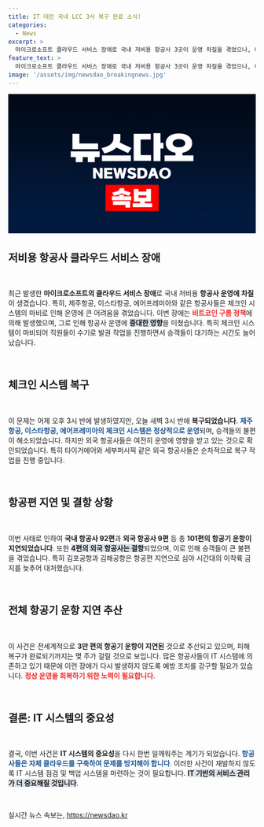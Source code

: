 ```yaml
---
title: IT 대란 국내 LCC 3사 복구 완료 소식!
categories:
  - News
excerpt: >
  마이크로소프트 클라우드 서비스 장애로 국내 저비용 항공사 3곳이 운영 차질을 겪었으나, 이들은 오늘 새벽 정상화에 성공했습니다. 하지만 외국 항공사들의 복구는 아직 진행 중이며, 이로 인한 전 세계 항공편 3만 편 이상이 지연되고 있습니다.
feature_text: >
  마이크로소프트 클라우드 서비스 장애로 국내 저비용 항공사 3곳이 운영 차질을 겪었으나, 이들은 오늘 새벽 정상화에 성공했습니다. 하지만 외국 항공사들의 복구는 아직 진행 중이며, 이로 인한 전 세계 항공편 3만 편 이상이 지연되고 있습니다.
image: '/assets/img/newsdao_breakingnews.jpg'
---
```


<p><img src="/assets/img/newsdao_breakingnews.jpg" alt="implanttips 속보" /></p>

<p><h2 data-ke-size="size26">저비용 항공사 클라우드 서비스 장애</h2><p data-ke-size="size16">&nbsp;</p></p>

<p data-ke-size="size16">최근 발생한 <b>마이크로소프트의 클라우드 서비스 장애</b>로 국내 저비용 <b>항공사 운영에 차질</b>이 생겼습니다. 특히, 제주항공, 이스타항공, 에어프레미아와 같은 항공사들은 체크인 시스템의 마비로 인해 운영에 큰 어려움을 겪었습니다. 이번 장애는 <b><span style="color: #ee2323;">비트코인 구름 정책</span></b>에 의해 발생했으며, 그로 인해 항공사 운영에 <b><span style="background-color: #21538527;">중대한 영향</span></b>을 미쳤습니다. 특히 체크인 시스템이 마비되어 직원들이 수기로 발권 작업을 진행하면서 승객들이 대기하는 시간도 늘어났습니다.</p>

<p data-ke-size="size16">&nbsp;</p>

<p><h2 data-ke-size="size26">체크인 시스템 복구</h2><p data-ke-size="size16">&nbsp;</p></p>

<p data-ke-size="size16">이 문제는 어제 오후 3시 반에 발생하였지만, 오늘 새벽 3시 반에 <b>복구되었습니다</b>. <b><span style="color: #1a5490;">제주항공, 이스타항공, 에어프레미아의 체크인 시스템은 정상적으로 운영</span></b>되며, 승객들의 불편이 해소되었습니다. 하지만 외국 항공사들은 여전히 운영에 영향을 받고 있는 것으로 확인되었습니다. 특히 타이거에어와 세부퍼시픽 같은 외국 항공사들은 순차적으로 복구 작업을 진행 중입니다.</p>

<p data-ke-size="size16">&nbsp;</p>

<p><h2 data-ke-size="size26">항공편 지연 및 결항 상황</h2><p data-ke-size="size16">&nbsp;</p></p>

<p data-ke-size="size16">이번 사태로 인하여 <b>국내 항공사 92편</b>과 <b>외국 항공사 9편</b> 등 총 <b>101편의 항공기 운항이 지연되었습니다</b>. 또한 <b><span style="background-color: #21538527;">4편의 외국 항공사는 결항</span></b>되었으며, 이로 인해 승객들이 큰 불편을 겪었습니다. 특히 김포공항과 김해공항은 항공편 지연으로 심야 시간대의 이착륙 금지를 늦추어 대처했습니다.</p>

<p data-ke-size="size16">&nbsp;</p>

<p><h2 data-ke-size="size26">전체 항공기 운항 지연 추산</h2><p data-ke-size="size16">&nbsp;</p></p>

<p data-ke-size="size16">이 사건은 전세계적으로 <b>3만 편의 항공기 운항이 지연된</b> 것으로 추산되고 있으며, 피해 복구가 완료되기까지는 몇 주가 걸릴 것으로 보입니다. 많은 항공사들이 IT 시스템에 의존하고 있기 때문에 이런 장애가 다시 발생하지 않도록 예방 조치를 강구할 필요가 있습니다. <b><span style="color: #ee2323;">정상 운영을 회복하기 위한 노력이 필요합니다</span></b>.</p>

<p data-ke-size="size16">&nbsp;</p>

<p><h2 data-ke-size="size26">결론: IT 시스템의 중요성</h2><p data-ke-size="size16">&nbsp;</p></p>

<p data-ke-size="size16">결국, 이번 사건은 <b>IT 시스템의 중요성</b>을 다시 한번 일깨워주는 계기가 되었습니다. <b><span style="color: #1a5490;">항공사들은 자체 클라우드를 구축하여 문제를 방지해야 합니다</span></b>. 이러한 사건이 재발하지 않도록 IT 시스템 점검 및 백업 시스템을 마련하는 것이 필요합니다. <b><span style="background-color: #21538527;">IT 기반의 서비스 관리가 더 중요해질 것입니다</span></b>.</p> 

<p data-ke-size="size16">&nbsp;</p>
실시간 뉴스 속보는, <a href="https://newsdao.kr" rel="dofollow">https://newsdao.kr</a>


